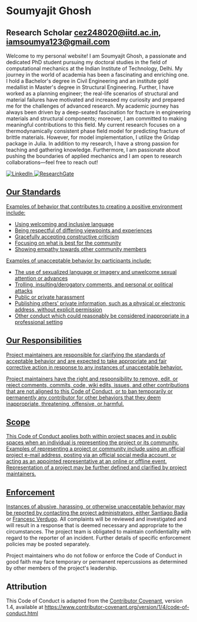 
# Soumyajit Ghosh

## Research Scholar cez248020@iitd.ac.in, iamsoumya123@gmail.com
Welcome to my personal website! I am Soumyajit Ghosh, a 
passionate and dedicated PhD student pursuing my doctoral 
studies in the field of computational mechanics 
at the Indian Institute of Technology, Delhi. 
My journey in the world of academia has been a 
fascinating and enriching one. 
I hold a Bachelor's degree in Civil Engineering 
and an institute gold medallist in Master's degree in Structural Engineering. 
Further, I have worked as a planning engineer; 
the real-life scenarios of structural and material failures 
have motivated and increased my curiosity and prepared 
me for the challenges of advanced research. 
My academic journey has always been driven by a deep-seated 
fascination for fracture in engineering materials and structural components; 
moreover, I am committed to making meaningful contributions to this field. 
My current research focuses on a thermodynamically consistent 
phase field model for predicting fracture of brittle materials. 
However, for model implementation, I utilize the Gridap package in Julia. 
In addition to my research, I have a strong passion for teaching and gathering knowledge. 
Furthermore, I am passionate about pushing the boundaries of applied mechanics 
and I am open to research collaborations—feel free to reach out!



<a href="https:/www.linkedin.com/in/soumyajit-ghosh-636224127/">
<img src="assets/Linkedin.svg" alt="LinkedIn">

<a href="https://www.researchgate.net/profile/Soumyajit-Ghosh-9/">
<img src="assets/ResearchGate.svg" alt="ResearchGate">

## Our Standards

Examples of behavior that contributes to creating a positive environment
include:

* Using welcoming and inclusive language
* Being respectful of differing viewpoints and experiences
* Gracefully accepting constructive criticism
* Focusing on what is best for the community
* Showing empathy towards other community members

Examples of unacceptable behavior by participants include:

* The use of sexualized language or imagery and unwelcome sexual attention or
 advances
* Trolling, insulting/derogatory comments, and personal or political attacks
* Public or private harassment
* Publishing others' private information, such as a physical or electronic
 address, without explicit permission
* Other conduct which could reasonably be considered inappropriate in a
 professional setting

## Our Responsibilities

Project maintainers are responsible for clarifying the standards of acceptable
behavior and are expected to take appropriate and fair corrective action in
response to any instances of unacceptable behavior.

Project maintainers have the right and responsibility to remove, edit, or
reject comments, commits, code, wiki edits, issues, and other contributions
that are not aligned to this Code of Conduct, or to ban temporarily or
permanently any contributor for other behaviors that they deem inappropriate,
threatening, offensive, or harmful.

## Scope

This Code of Conduct applies both within project spaces and in public spaces
when an individual is representing the project or its community. Examples of
representing a project or community include using an official project e-mail
address, posting via an official social media account, or acting as an appointed
representative at an online or offline event. Representation of a project may be
further defined and clarified by project maintainers.

## Enforcement

Instances of abusive, harassing, or otherwise unacceptable behavior may be
reported by contacting the project administrators, either 
[Santiago Badia](mailto:santiago.badia@monash.edu) or 
[Francesc Verdugo](mailto:f.verdugo.rojano@vu.nl). All
complaints will be reviewed and investigated and will result in a response that
is deemed necessary and appropriate to the circumstances. The project team is
obligated to maintain confidentiality with regard to the reporter of an incident.
Further details of specific enforcement policies may be posted separately.

Project maintainers who do not follow or enforce the Code of Conduct in good
faith may face temporary or permanent repercussions as determined by other
members of the project's leadership.

## Attribution

This Code of Conduct is adapted from the [Contributor Covenant](https://www.contributor-covenant.org/), version 1.4,
available at https://www.contributor-covenant.org/version/1/4/code-of-conduct.html
